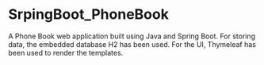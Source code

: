 # SrpingBoot_PhoneBook
A Phone Book web application built using Java and Spring Boot. For storing data, the embedded database H2 has been used. For the UI, Thymeleaf has been used to render the templates.
